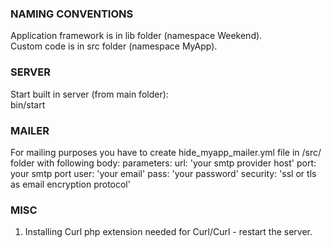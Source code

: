 ### NAMING CONVENTIONS
Application framework is in lib folder (namespace Weekend).  
Custom code is in src folder (namespace MyApp).


### SERVER
Start built in server (from main folder):  
bin/start

### MAILER
For mailing purposes you have to create hide_myapp_mailer.yml file in /src/
folder with following body:
    parameters:
        url:            'your smtp provider host'
        port:           your smtp port
        user:           'your email'
        pass:           'your password'
        security:       'ssl or tls as email encryption protocol'



### MISC

1. Installing Curl php extension needed for Curl/Curl - restart the server.